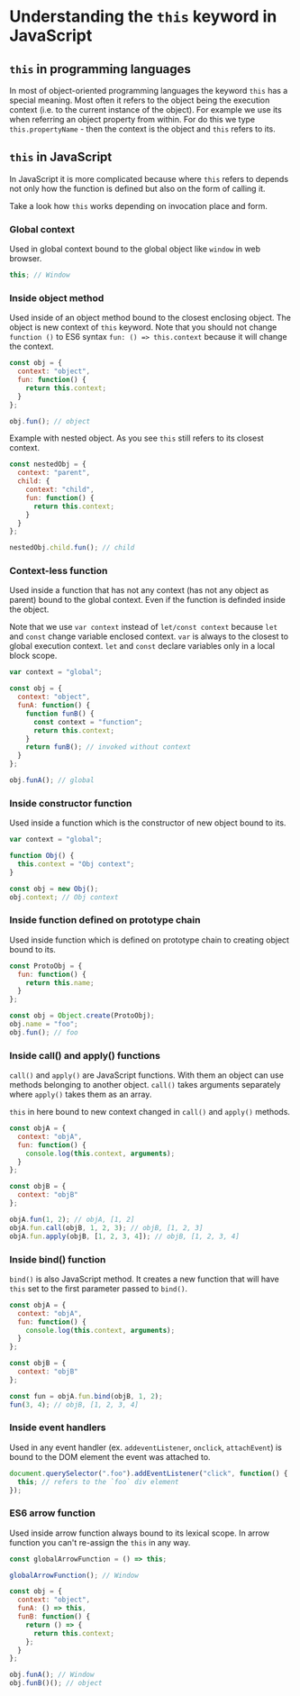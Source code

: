 # Understanding the `this` keyword in JavaScript

## `this` in programming languages

In most of object-oriented programming languages the keyword `this` has a special meaning. Most often it refers to the object being the execution context (i.e. to the current instance of the object). For example we use its when referring an object property from within. For do this we type `this.propertyName` - then the context is the object and `this` refers to its.

## `this` in JavaScript

In JavaScript it is more complicated because where `this` refers to depends not only how the function is defined but also on the form of calling it.

Take a look how `this` works depending on invocation place and form.

### Global context

Used in global context bound to the global object like `window` in web browser.

```js
this; // Window
```

### Inside object method

Used inside of an object method bound to the closest enclosing object. The object is new context of `this` keyword. Note that you should not change `function ()` to ES6 syntax `fun: () => this.context` because it will change the context.

```js
const obj = {
  context: "object",
  fun: function() {
    return this.context;
  }
};

obj.fun(); // object
```

Example with nested object. As you see `this` still refers to its closest context.

```js
const nestedObj = {
  context: "parent",
  child: {
    context: "child",
    fun: function() {
      return this.context;
    }
  }
};

nestedObj.child.fun(); // child
```

### Context-less function

Used inside a function that has not any context (has not any object as parent) bound to the global context. Even if the function is definded inside the object.

Note that we use `var context` instead of `let/const context` because `let` and `const` change variable enclosed context. `var` is always to the closest to global execution context. `let` and `const` declare variables only in a local block scope.

```js
var context = "global";

const obj = {
  context: "object",
  funA: function() {
    function funB() {
      const context = "function";
      return this.context;
    }
    return funB(); // invoked without context
  }
};

obj.funA(); // global
```

### Inside constructor function

Used inside a function which is the constructor of new object bound to its.

```js
var context = "global";

function Obj() {
  this.context = "Obj context";
}

const obj = new Obj();
obj.context; // Obj context
```

### Inside function defined on prototype chain

Used inside function which is defined on prototype chain to creating object bound to its.

```js
const ProtoObj = {
  fun: function() {
    return this.name;
  }
};

const obj = Object.create(ProtoObj);
obj.name = "foo";
obj.fun(); // foo
```

### Inside call() and apply() functions

`call()` and `apply()` are JavaScript functions. With them an object can use methods belonging to another object. `call()` takes arguments separately where `apply()` takes them as an array.

`this` in here bound to new context changed in `call()` and `apply()` methods.

```js
const objA = {
  context: "objA",
  fun: function() {
    console.log(this.context, arguments);
  }
};

const objB = {
  context: "objB"
};

objA.fun(1, 2); // objA, [1, 2]
objA.fun.call(objB, 1, 2, 3); // objB, [1, 2, 3]
objA.fun.apply(objB, [1, 2, 3, 4]); // objB, [1, 2, 3, 4]
```

### Inside bind() function

`bind()` is also JavaScript method. It creates a new function that will have `this` set to the first parameter passed to `bind()`.

```js
const objA = {
  context: "objA",
  fun: function() {
    console.log(this.context, arguments);
  }
};

const objB = {
  context: "objB"
};

const fun = objA.fun.bind(objB, 1, 2);
fun(3, 4); // objB, [1, 2, 3, 4]
```

### Inside event handlers

Used in any event handler (ex. `addeventListener`, `onclick`, `attachEvent`) is bound to the DOM element the event was attached to.

```js
document.querySelector(".foo").addEventListener("click", function() {
  this; // refers to the `foo` div element
});
```

### ES6 arrow function

Used inside arrow function always bound to its lexical scope. In arrow function you can't re-assign the `this` in any way.

```js
const globalArrowFunction = () => this;

globalArrowFunction(); // Window

const obj = {
  context: "object",
  funA: () => this,
  funB: function() {
    return () => {
      return this.context;
    };
  }
};

obj.funA(); // Window
obj.funB()(); // object
```
